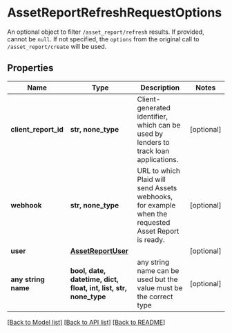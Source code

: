 # AssetReportRefreshRequestOptions

An optional object to filter `/asset_report/refresh` results. If provided, cannot be `null`. If not specified, the `options` from the original call to `/asset_report/create` will be used.

## Properties
Name | Type | Description | Notes
------------ | ------------- | ------------- | -------------
**client_report_id** | **str, none_type** | Client-generated identifier, which can be used by lenders to track loan applications. | [optional] 
**webhook** | **str, none_type** | URL to which Plaid will send Assets webhooks, for example when the requested Asset Report is ready. | [optional] 
**user** | [**AssetReportUser**](AssetReportUser.md) |  | [optional] 
**any string name** | **bool, date, datetime, dict, float, int, list, str, none_type** | any string name can be used but the value must be the correct type | [optional]

[[Back to Model list]](../README.md#documentation-for-models) [[Back to API list]](../README.md#documentation-for-api-endpoints) [[Back to README]](../README.md)


